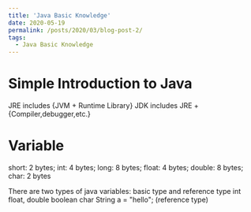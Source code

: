 ```yaml
---
title: 'Java Basic Knowledge'
date: 2020-05-19
permalink: /posts/2020/03/blog-post-2/
tags:
  - Java Basic Knowledge
---
```


# Simple Introduction to Java

JRE includes {JVM + Runtime Library}
JDK includes JRE + {Compiler,debugger,etc.}


# Variable
short: 2 bytes;
int: 4 bytes;
long: 8 bytes;
float: 4 bytes;
double: 8 bytes;
char: 2 bytes

There are two types of java variables: basic type and reference type
int
float, double
boolean
char
String a = "hello"; (reference type)
